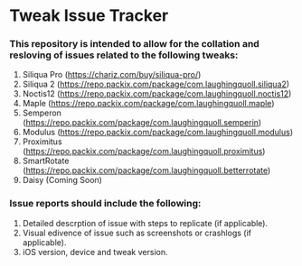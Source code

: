 # Tweak Issue Tracker

### This repository is intended to allow for the collation and resloving of issues related to the following tweaks:
1. Siliqua Pro (https://chariz.com/buy/siliqua-pro/)
2. Siliqua 2 (https://repo.packix.com/package/com.laughingquoll.siliqua2)
3. Noctis12 (https://repo.packix.com/package/com.laughingquoll.noctis12)
4. Maple (https://repo.packix.com/package/com.laughingquoll.maple)
5. Semperon (https://repo.packix.com/package/com.laughingquoll.semperin)
6. Modulus (https://repo.packix.com/package/com.laughingquoll.modulus)
7. Proximitus (https://repo.packix.com/package/com.laughingquoll.proximitus)
8. SmartRotate (https://repo.packix.com/package/com.laughingquoll.betterrotate)
9. Daisy (Coming Soon)

### Issue reports should include the following:
1. Detailed descrption of issue with steps to replicate (if applicable).
2. Visual edivence of issue such as screenshots or crashlogs (if applicable).
3. iOS version, device and tweak version.
